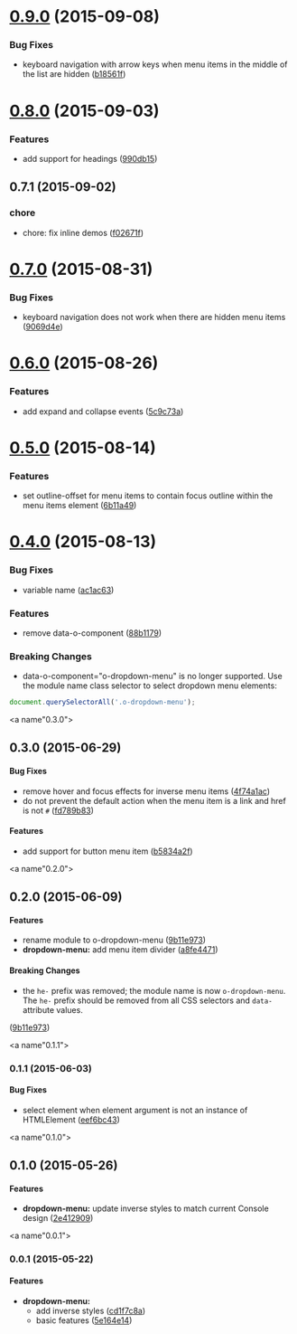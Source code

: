 <a name="0.9.0"></a>
# [0.9.0](https://github.com/Pearson-Higher-Ed/o-dropdown-menu/compare/v0.8.0...v0.9.0) (2015-09-08)


### Bug Fixes

* keyboard navigation with arrow keys when menu items in the middle of the list are hidden ([b18561f](https://github.com/Pearson-Higher-Ed/o-dropdown-menu/commit/b18561f))



<a name="0.8.0"></a>
# [0.8.0](https://github.com/Pearson-Higher-Ed/o-dropdown-menu/compare/v0.7.1...v0.8.0) (2015-09-03)


### Features

* add support for headings ([990db15](https://github.com/Pearson-Higher-Ed/o-dropdown-menu/commit/990db15))



<a name="0.7.1"></a>
## 0.7.1 (2015-09-02)


### chore

* chore: fix inline demos ([f02671f](https://github.com/Pearson-Higher-Ed/o-dropdown-menu/commit/f02671f))



<a name="0.7.0"></a>
# [0.7.0](https://github.com/Pearson-Higher-Ed/o-dropdown-menu/compare/v0.6.0...v0.7.0) (2015-08-31)


### Bug Fixes

* keyboard navigation does not work when there are hidden menu items ([9069d4e](https://github.com/Pearson-Higher-Ed/o-dropdown-menu/commit/9069d4e))



<a name="0.6.0"></a>
# [0.6.0](https://github.com/Pearson-Higher-Ed/o-dropdown-menu/compare/v0.5.0...v0.6.0) (2015-08-26)


### Features

* add expand and collapse events ([5c9c73a](https://github.com/Pearson-Higher-Ed/o-dropdown-menu/commit/5c9c73a))



<a name="0.5.0"></a>
# [0.5.0](https://github.com/Pearson-Higher-Ed/o-dropdown-menu/compare/v0.4.0...v0.5.0) (2015-08-14)


### Features

* set outline-offset for menu items to contain focus outline within the menu items element ([6b11a49](https://github.com/Pearson-Higher-Ed/o-dropdown-menu/commit/6b11a49))



<a name="0.4.0"></a>
# [0.4.0](https://github.com/Pearson-Higher-Ed/o-dropdown-menu/compare/v0.3.0...v0.4.0) (2015-08-13)


### Bug Fixes

* variable name ([ac1ac63](https://github.com/Pearson-Higher-Ed/o-dropdown-menu/commit/ac1ac63))

### Features

* remove data-o-component ([88b1179](https://github.com/Pearson-Higher-Ed/o-dropdown-menu/commit/88b1179))


### Breaking Changes

* data-o-component="o-dropdown-menu" is no longer supported. Use the
module name class selector to select dropdown menu elements:
```js
document.querySelectorAll('.o-dropdown-menu');
```


<a name"0.3.0"></a>
## 0.3.0 (2015-06-29)


#### Bug Fixes

* remove hover and focus effects for inverse menu items ([4f74a1ac](https://github.com/Pearson-Higher-Ed/o-dropdown-menu/commit/4f74a1ac))
* do not prevent the default action when the menu item is a link and href is not `#` ([fd789b83](https://github.com/Pearson-Higher-Ed/o-dropdown-menu/commit/fd789b83))


#### Features

* add support for button menu item ([b5834a2f](https://github.com/Pearson-Higher-Ed/o-dropdown-menu/commit/b5834a2f))


<a name"0.2.0"></a>
## 0.2.0 (2015-06-09)


#### Features

* rename module to o-dropdown-menu ([9b11e973](https://github.com/Pearson-Higher-Ed/o-dropdown-menu/commit/9b11e973))
* **dropdown-menu:** add menu item divider ([a8fe4471](https://github.com/Pearson-Higher-Ed/o-dropdown-menu/commit/a8fe4471))


#### Breaking Changes

* the `he-` prefix was removed; the module name is now
`o-dropdown-menu`. The `he-` prefix should be removed from all CSS
selectors and `data-` attribute values.

 ([9b11e973](https://github.com/Pearson-Higher-Ed/o-dropdown-menu/commit/9b11e973))


<a name"0.1.1"></a>
### 0.1.1 (2015-06-03)


#### Bug Fixes

* select element when element argument is not an instance of HTMLElement ([eef6bc43](https://github.com/Pearson-Higher-Ed/o-dropdown-menu/commit/eef6bc43))


<a name"0.1.0"></a>
## 0.1.0 (2015-05-26)


#### Features

* **dropdown-menu:** update inverse styles to match current Console design ([2e412909](https://github.com/Pearson-Higher-Ed/o-dropdown-menu/commit/2e412909))


<a name"0.0.1"></a>
### 0.0.1 (2015-05-22)


#### Features

* **dropdown-menu:**
  * add inverse styles ([cd1f7c8a](https://github.com/Pearson-Higher-Ed/o-dropdown-menu/commit/cd1f7c8a))
  * basic features ([5e164e14](https://github.com/Pearson-Higher-Ed/o-dropdown-menu/commit/5e164e14))

